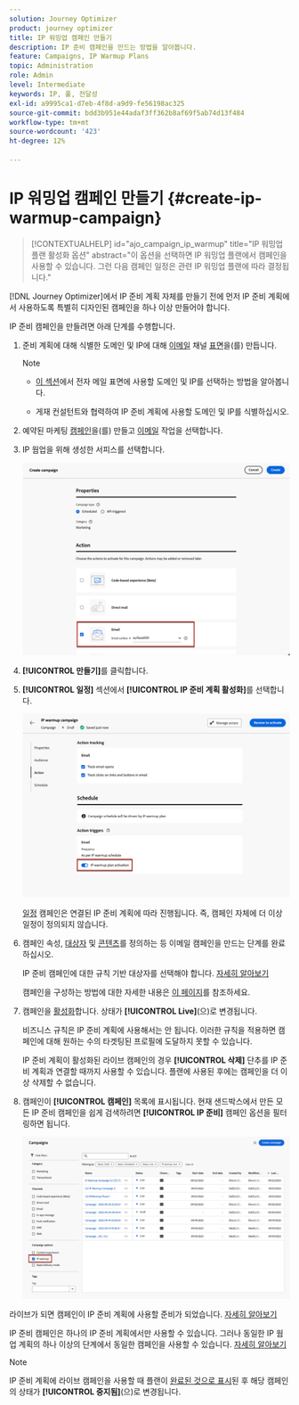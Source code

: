 ```yaml
---
solution: Journey Optimizer
product: journey optimizer
title: IP 워밍업 캠페인 만들기
description: IP 준비 캠페인을 만드는 방법을 알아봅니다.
feature: Campaigns, IP Warmup Plans
topic: Administration
role: Admin
level: Intermediate
keywords: IP, 풀, 전달성
exl-id: a9995ca1-d7eb-4f8d-a9d9-fe56198ac325
source-git-commit: bdd3b951e44adaf3ff362b8af69f5ab74d13f484
workflow-type: tm+mt
source-wordcount: '423'
ht-degree: 12%

---
```


# IP 워밍업 캠페인 만들기 {#create-ip-warmup-campaign}

>[!CONTEXTUALHELP]
>id="ajo_campaign_ip_warmup"
>title="IP 워밍업 플랜 활성화 옵션"
>abstract="이 옵션을 선택하면 IP 워밍업 플랜에서 캠페인을 사용할 수 있습니다. 그런 다음 캠페인 일정은 관련 IP 워밍업 플랜에 따라 결정됩니다."

[!DNL Journey Optimizer]에서 IP 준비 계획 자체를 만들기 전에 먼저 IP 준비 계획<!--through a dedicated option-->에서 사용하도록 특별히 디자인된 캠페인을 하나 이상 만들어야 합니다.

IP 준비 캠페인을 만들려면 아래 단계를 수행합니다.

1. 준비 계획에 대해 식별한 도메인 및 IP에 대해 [이메일](../email/email-settings.md) 채널 [표면](channel-surfaces.md)을(를) 만듭니다.

   >[!NOTE]
   >
   >* [이 섹션](../email/email-settings.md#subdomains-and-ip-pools)에서 전자 메일 표면에 사용할 도메인 및 IP를 선택하는 방법을 알아봅니다.
   >
   >* 게재 컨설턴트와 협력하여 IP 준비 계획에 사용할 도메인 및 IP를 식별하십시오.<!--TBC-->

1. 예약된 마케팅 [캠페인](../campaigns/create-campaign.md)을(를) 만들고 [이메일](../email/create-email.md#create-email-journey-campaign) 작업을 선택합니다.

   <!--Select the Marketing category. The IP warmup plan activation option is only available for  marketing-type campaigns.-->

1. IP 웜업을 위해 생성한 서피스를 선택합니다.

   ![](assets/ip-warmup-campaign-surface.png)

   <!--You must use the same surface as the one that will be used for the asociated IP warmup plan. [Learn how to create an IP warmup plan](#create-ip-warmup-plan)-->

1. **[!UICONTROL 만들기]**&#x200B;를 클릭합니다.

1. **[!UICONTROL 일정]** 섹션에서 **[!UICONTROL IP 준비 계획 활성화]**&#x200B;를 선택합니다.

   ![](assets/ip-warmup-campaign-plan-activation.png)

   [일정](../campaigns/create-campaign.md#schedule) 캠페인은 연결된 IP 준비 계획에 따라 진행됩니다. 즉, 캠페인 자체에 더 이상 일정이 정의되지 않습니다.

1. 캠페인 속성, [대상자](../audience/about-audiences.md)<!--best practices for IP warmup in terms of audience?--> 및 [콘텐츠](../email/get-started-email-design.md#key-steps)를 정의하는 등 이메일 캠페인을 만드는 단계를 완료하십시오.

   IP 준비 캠페인에 대한 규칙 기반 대상자를 선택해야 합니다. [자세히 알아보기](../audience/creating-a-segment-definition.md)

   캠페인을 구성하는 방법에 대한 자세한 내용은 [이 페이지](../campaigns/get-started-with-campaigns.md)를 참조하세요.

1. 캠페인을 [활성화](../campaigns/review-activate-campaign.md)합니다. 상태가 **[!UICONTROL Live]**(으)로 변경됩니다.

   비즈니스 규칙은 IP 준비 계획에 사용해서는 안 됩니다. 이러한 규칙을 적용하면 캠페인에 대해 원하는 수의 타겟팅된 프로필에 도달하지 못할 수 있습니다.

   IP 준비 계획이 활성화된 라이브 캠페인의 경우 **[!UICONTROL 삭제]** 단추를 IP 준비 계획과 연결할 때까지 사용할 수 있습니다. 플랜에 사용된 후에는 캠페인을 더 이상 삭제할 수 없습니다.

1. 캠페인이 **[!UICONTROL 캠페인]** 목록에 표시됩니다. 현재 샌드박스에서 만든 모든 IP 준비 캠페인을 쉽게 검색하려면 **[!UICONTROL IP 준비]** 캠페인 옵션을 필터링하면 됩니다.

   ![](assets/ip-warmup-campaign-filter.png)

라이브가 되면 캠페인이 IP 준비 계획에 사용할 준비가 되었습니다. [자세히 알아보기](ip-warmup-plan.md)

IP 준비 캠페인은 하나의 IP 준비 계획에서만 사용할 수 있습니다. 그러나 동일한 IP 웜업 계획의 하나 이상의 단계에서 동일한 캠페인을 사용할 수 있습니다. [자세히 알아보기](ip-warmup-plan.md#define-phases)

>[!NOTE]
>
>IP 준비 계획에 라이브 캠페인을 사용할 때 플랜이 [완료된 것으로 표시](ip-warmup-execution.md#mark-as-completed)된 후 해당 캠페인의 상태가 **[!UICONTROL 중지됨]**(으)로 변경됩니다.

